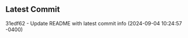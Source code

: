 
## Latest Commit
31edf62 - Update README with latest commit info (2024-09-04 10:24:57 -0400) <Yunxi-Zhou>
